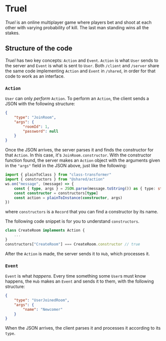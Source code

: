 # Truel
*Truel* is an online multiplayer game where players bet and shoot at each other with varying probability of kill. The last man standing wins all the stakes.
## Structure of the code
*Truel* has two key concepts: `Action` and `Event`. `Action` is what `User` sends to the server and `Event` is what is sent to `User`. Both `/client` and `/server` share the same code implementing `Action` and `Event` in `/shared`, in order for that code to work as an interface.
### `Action`
`User` can only *perform* `Action`. To perform an `Action`, the client sends a JSON with the following structure:
```JSON
{
    "type": "JoinRoom",
    "args": {
        "roomId": 1,
        "password": null
    }
}
```
Once the JSON arrives, the server parses it and finds the constructor for that `Action`. In this case, it's `JoinRoom.constructor`. With the constructor function found, the server makes an `Action` object with the arguments given in the `"args"` field in the JSON above, just like the following:
```typescript
import { plainToClass } from "class-transformer"
import { constructors } from "@shared/action"
ws.on("message", (message) => {
    const { type, args } = JSON.parse(message.toString()) as { type: string, args: any }
    const constructor = constructors[type]
    const action = plainToInstance(constructor, args)
})
```
where `constructors` is a `Record` that you can find a constructor by its name.

The following code snippet is for you to understand `constructors`.
```typescript
class CreateRoom implements Action {
    ...
}
constructors["CreateRoom"] === CreateRoom.constructor // true
```

After the `Action` is made, the server sends it to `Hub`, which processes it.

### `Event`
`Event` is what *happens*. Every time something some `User`s must know happens, the `Hub` makes an `Event` and sends it to them, with the following structure:
```JSON
{
    "type": "UserJoinedRoom",
    "args": {
        "name": "Newcomer"
    }
}
```
When the JSON arrives, the client parses it and processes it according to its `type`.